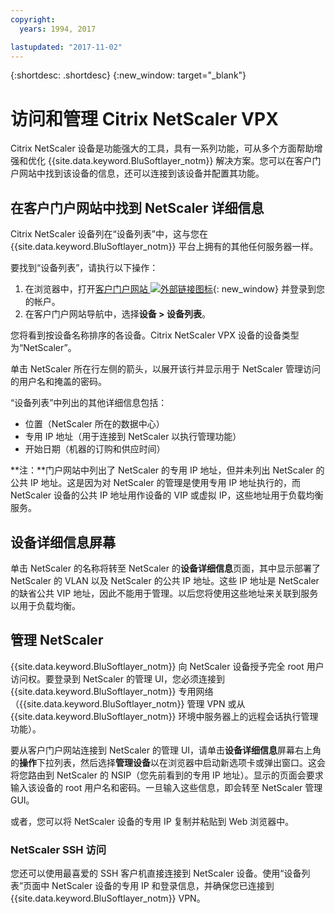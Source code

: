 ```yaml
---
copyright:
  years: 1994, 2017

lastupdated: "2017-11-02"
---
```


{:shortdesc: .shortdesc}
{:new_window: target="_blank"}

# 访问和管理 Citrix NetScaler VPX

Citrix NetScaler 设备是功能强大的工具，具有一系列功能，可从多个方面帮助增强和优化 {{site.data.keyword.BluSoftlayer_notm}} 解决方案。您可以在客户门户网站中找到该设备的信息，还可以连接到该设备并配置其功能。  

## 在客户门户网站中找到 NetScaler 详细信息

Citrix NetScaler 设备列在“设备列表”中，这与您在 {{site.data.keyword.BluSoftlayer_notm}} 平台上拥有的其他任何服务器一样。

要找到“设备列表”，请执行以下操作：

1. 在浏览器中，打开[客户门户网站 ![外部链接图标](../../icons/launch-glyph.svg "外部链接图标")](https://control.softlayer.com/){: new_window} 并登录到您的帐户。
2. 在客户门户网站导航中，选择**设备 > 设备列表**。

您将看到按设备名称排序的各设备。Citrix NetScaler VPX 设备的设备类型为“NetScaler”。 

单击 NetScaler 所在行左侧的箭头，以展开该行并显示用于 NetScaler 管理访问的用户名和掩盖的密码。 

“设备列表”中列出的其他详细信息包括： 

* 位置（NetScaler 所在的数据中心）
* 专用 IP 地址（用于连接到 NetScaler 以执行管理功能）
* 开始日期（机器的订购和供应时间）

**注：**门户网站中列出了 NetScaler 的专用 IP 地址，但并未列出 NetScaler 的公共 IP 地址。这是因为对 NetScaler 的管理是使用专用 IP 地址执行的，而 NetScaler 设备的公共 IP 地址用作设备的 VIP 或虚拟 IP，这些地址用于负载均衡服务。

## 设备详细信息屏幕 

单击 NetScaler 的名称将转至 NetScaler 的**设备详细信息**页面，其中显示部署了 NetScaler 的 VLAN 以及 NetScaler 的公共 IP 地址。这些 IP 地址是 NetScaler 的缺省公共 VIP 地址，因此不能用于管理。以后您将使用这些地址来关联到服务以用于负载均衡。

## 管理 NetScaler

{{site.data.keyword.BluSoftlayer_notm}} 向 NetScaler 设备授予完全 root 用户访问权。要登录到 NetScaler 的管理 UI，您必须连接到 {{site.data.keyword.BluSoftlayer_notm}} 专用网络（{{site.data.keyword.BluSoftlayer_notm}} 管理 VPN 或从 {{site.data.keyword.BluSoftlayer_notm}} 环境中服务器上的远程会话执行管理功能）。 

要从客户门户网站连接到 NetScaler 的管理 UI，请单击**设备详细信息**屏幕右上角的**操作**下拉列表，然后选择**管理设备**以在浏览器中启动新选项卡或弹出窗口。这会将您路由到 NetScaler 的 NSIP（您先前看到的专用 IP 地址）。显示的页面会要求输入该设备的 root 用户名和密码。一旦输入这些信息，即会转至 NetScaler 管理 GUI。 

或者，您可以将 NetScaler 设备的专用 IP 复制并粘贴到 Web 浏览器中。

### NetScaler SSH 访问

您还可以使用最喜爱的 SSH 客户机直接连接到 NetScaler 设备。使用“设备列表”页面中 NetScaler 设备的专用 IP 和登录信息，并确保您已连接到 {{site.data.keyword.BluSoftlayer_notm}} VPN。 
